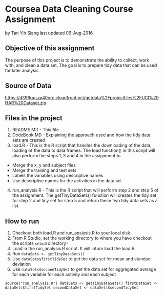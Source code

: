 # Coursea Data Cleaning Course Assignment
by Tan Yih Siang
last updated 06-Aug-2016

## Objective of this assignment
The purpose of this project is to demonstrate the ability to collect, work with, and clean a data set. The goal is to prepare tidy data that can be used for later analysis. 

## Source of Data
https://d396qusza40orc.cloudfront.net/getdata%2Fprojectfiles%2FUCI%20HAR%20Dataset.zip

## Files in the project
1. README.MD - This file
2. CodeBook.MD - Explaining the approach used and how the tidy data sets are created
3. load.R - This is the R script that handles the downloading of the data, loading of the data to data frames. The load function() in this script will also perform the steps 1, 3 and 4 in the assignment to
  * Merge the x, y and subject files
  * Merge the training and test sets
  * Labels the variables using descriptive names
  * Use descriptive names for the activities in the data set
4. run_analysis.R - This is the R script that will perform step 2 and step 5 of the assignment. The getTinyDataSets() function will creates the tidy set for step 2 and tiny set for step 5 and return these two tidy data sets as a list.

## How to run
1. Checkout both load.R and run_analysis.R to your local disk
2. From R Studio, set the working directory to where you have checkout the scripts `setwd(`directory`)`
3. Load in the run_analysis.R script. It will inturn load the load.R.
4. Run `dataSets <- getTinyDataSets()` 
5. Use `dataSets$firstTidySet` to get the data set for mean and standad deviation
6. Use `dataSets$secondTidySet` to get the data set for aggregated average for each variable for each activity and each subject

`
source("run_analysis.R")
dataSets <- getTinyDataSets()
firstDataSet <- dataSets$firstTidySet
secondDataSet <- dataSets$secondTidySet
`
